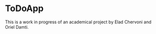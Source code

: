 ToDoApp
=======
This is a work in progress of an academical project by Elad Chervoni and Oriel Damti.
